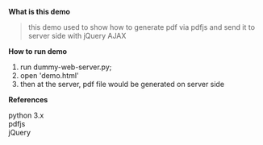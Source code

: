 __What is this demo__

> this demo used to show how to generate pdf via pdfjs and send it to server side with jQuery AJAX

__How to run demo__

1. run dummy-web-server.py;
2. open 'demo.html' 
3. then at the server, pdf file would be generated on server side

__References__

python 3.x\
pdfjs\
jQuery